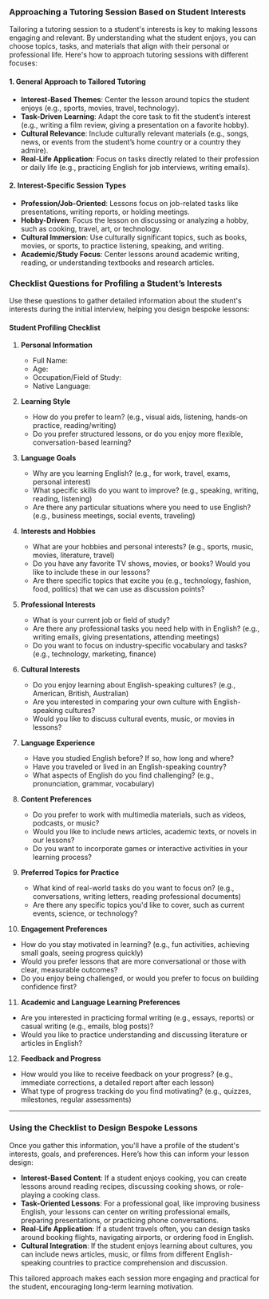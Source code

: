 ### Approaching a Tutoring Session Based on Student Interests

Tailoring a tutoring session to a student's interests is key to making lessons engaging and relevant. By understanding what the student enjoys, you can choose topics, tasks, and materials that align with their personal or professional life. Here's how to approach tutoring sessions with different focuses:

#### **1. General Approach to Tailored Tutoring**
   - **Interest-Based Themes**: Center the lesson around topics the student enjoys (e.g., sports, movies, travel, technology).
   - **Task-Driven Learning**: Adapt the core task to fit the student’s interest (e.g., writing a film review, giving a presentation on a favorite hobby).
   - **Cultural Relevance**: Include culturally relevant materials (e.g., songs, news, or events from the student’s home country or a country they admire).
   - **Real-Life Application**: Focus on tasks directly related to their profession or daily life (e.g., practicing English for job interviews, writing emails).

#### **2. Interest-Specific Session Types**
   - **Profession/Job-Oriented**: Lessons focus on job-related tasks like presentations, writing reports, or holding meetings.
   - **Hobby-Driven**: Focus the lesson on discussing or analyzing a hobby, such as cooking, travel, art, or technology.
   - **Cultural Immersion**: Use culturally significant topics, such as books, movies, or sports, to practice listening, speaking, and writing.
   - **Academic/Study Focus**: Center lessons around academic writing, reading, or understanding textbooks and research articles.

### Checklist Questions for Profiling a Student’s Interests

Use these questions to gather detailed information about the student's interests during the initial interview, helping you design bespoke lessons:

#### **Student Profiling Checklist**

1. **Personal Information**
   - Full Name:
   - Age:
   - Occupation/Field of Study:
   - Native Language:

2. **Learning Style**
   - How do you prefer to learn? (e.g., visual aids, listening, hands-on practice, reading/writing)
   - Do you prefer structured lessons, or do you enjoy more flexible, conversation-based learning?

3. **Language Goals**
   - Why are you learning English? (e.g., for work, travel, exams, personal interest)
   - What specific skills do you want to improve? (e.g., speaking, writing, reading, listening)
   - Are there any particular situations where you need to use English? (e.g., business meetings, social events, traveling)

4. **Interests and Hobbies**
   - What are your hobbies and personal interests? (e.g., sports, music, movies, literature, travel)
   - Do you have any favorite TV shows, movies, or books? Would you like to include these in our lessons?
   - Are there specific topics that excite you (e.g., technology, fashion, food, politics) that we can use as discussion points?

5. **Professional Interests**
   - What is your current job or field of study?
   - Are there any professional tasks you need help with in English? (e.g., writing emails, giving presentations, attending meetings)
   - Do you want to focus on industry-specific vocabulary and tasks? (e.g., technology, marketing, finance)

6. **Cultural Interests**
   - Do you enjoy learning about English-speaking cultures? (e.g., American, British, Australian)
   - Are you interested in comparing your own culture with English-speaking cultures?
   - Would you like to discuss cultural events, music, or movies in lessons?

7. **Language Experience**
   - Have you studied English before? If so, how long and where?
   - Have you traveled or lived in an English-speaking country?
   - What aspects of English do you find challenging? (e.g., pronunciation, grammar, vocabulary)

8. **Content Preferences**
   - Do you prefer to work with multimedia materials, such as videos, podcasts, or music?
   - Would you like to include news articles, academic texts, or novels in our lessons?
   - Do you want to incorporate games or interactive activities in your learning process?

9. **Preferred Topics for Practice**
   - What kind of real-world tasks do you want to focus on? (e.g., conversations, writing letters, reading professional documents)
   - Are there any specific topics you'd like to cover, such as current events, science, or technology?

10. **Engagement Preferences**
   - How do you stay motivated in learning? (e.g., fun activities, achieving small goals, seeing progress quickly)
   - Would you prefer lessons that are more conversational or those with clear, measurable outcomes?
   - Do you enjoy being challenged, or would you prefer to focus on building confidence first?

11. **Academic and Language Learning Preferences**
   - Are you interested in practicing formal writing (e.g., essays, reports) or casual writing (e.g., emails, blog posts)?
   - Would you like to practice understanding and discussing literature or articles in English?

12. **Feedback and Progress**
   - How would you like to receive feedback on your progress? (e.g., immediate corrections, a detailed report after each lesson)
   - What type of progress tracking do you find motivating? (e.g., quizzes, milestones, regular assessments)

---

### Using the Checklist to Design Bespoke Lessons

Once you gather this information, you'll have a profile of the student's interests, goals, and preferences. Here’s how this can inform your lesson design:

- **Interest-Based Content**: If a student enjoys cooking, you can create lessons around reading recipes, discussing cooking shows, or role-playing a cooking class. 
- **Task-Oriented Lessons**: For a professional goal, like improving business English, your lessons can center on writing professional emails, preparing presentations, or practicing phone conversations.
- **Real-Life Application**: If a student travels often, you can design tasks around booking flights, navigating airports, or ordering food in English.
- **Cultural Integration**: If the student enjoys learning about cultures, you can include news articles, music, or films from different English-speaking countries to practice comprehension and discussion.

This tailored approach makes each session more engaging and practical for the student, encouraging long-term learning motivation.